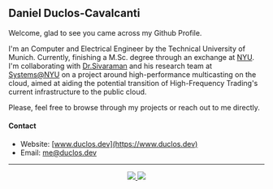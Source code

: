 ## Daniel Duclos-Cavalcanti

Welcome, glad to see you came across my Github Profile. 

I'm an Computer and Electrical Engineer by the Technical University of Munich. Currently, finishing a M.Sc. degree
through an exchange at [NYU](https://www.nyu.edu/). I'm collaborating with [Dr.Sivaraman](https://anirudhsk.github.io/) and his 
research team at [Systems@NYU](https://news.cs.nyu.edu/) on a project around high-performance multicasting 
on the cloud, aimed at aiding the potential transition of High-Frequency Trading's current infrastructure to 
the public cloud.

Please, feel free to browse through my projects or reach out to me directly.

#### Contact
+ Website: [www.duclos.dev](https://www.duclos.dev)
+ Email: [me@duclos.dev](mailto:me@duclos.dev)

--- 

<p align="center">
  <a href="https://ko-fi.com/duclos">
    <img src="https://img.shields.io/badge/ko--fi-red.svg">
  </a>
  <a href="https://www.buymeacoffee.com/danielduclos">
    <img src="https://img.shields.io/badge/buy--me--coffee-green.svg">
  </a>
</p>
